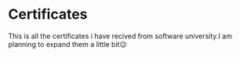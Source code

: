 # Certificates

This is all the certificates i have recived from software university.I am planning to expand them a little bit😉
